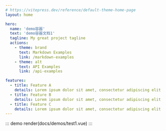 ```yaml
---
# https://vitepress.dev/reference/default-theme-home-page
layout: home

hero:
  name: 'demo容器'
  text: 'demo容器文档1'
  tagline: My great project tagline
  actions:
    - theme: brand
      text: Markdown Examples
      link: /markdown-examples
    - theme: alt
      text: API Examples
      link: /api-examples

features:
  - title: Feature A
    details: Lorem ipsum dolor sit amet, consectetur adipiscing elit
  - title: Feature B
    details: Lorem ipsum dolor sit amet, consectetur adipiscing elit
  - title: Feature C
    details: Lorem ipsum dolor sit amet, consectetur adipiscing elit
---
```


<script setup>
import Test1 from './demos/test1.vue'
</script>

::: demo
render(docs/demos/test1.vue)
:::
